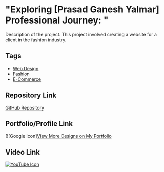 # "Exploring [Prasad Ganesh Yalmar] Professional Journey: "

Description of the project. This project involved creating a website for a client in the fashion industry.

## Tags
- [Web Design](#)
- [Fashion](#)
- [E-Commerce](#)

## Repository Link
[GitHub Repository]([https://github.com/yourusername/project-title](https://mipashyayalmar.github.io/-Profile-data/))

## Portfolio/Profile Link
[![Google Icon][View More Designs on My Portfolio](https://mipashyayalmar.github.io/-Profile-data/)

## Video Link
[![YouTube Icon](https://www.iconfinder.com/icons/1243689/download/png/32)](https://www.youtube.com/watch?v=yourvideoid)
